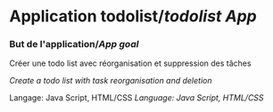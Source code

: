 # Application todolist/*todolist App*

### But de l'application/*App goal*

Créer une todo list avec réorganisation et suppression des tâches

*Create a todo list with task reorganisation and deletion*

Langage: Java Script, HTML/CSS *Language: Java Script, HTML/CSS*

